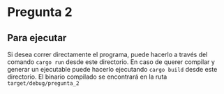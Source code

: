 # Pregunta 2

## Para ejecutar
Si desea correr directamente el programa, puede hacerlo a través del comando 
```cargo run```
desde este directorio. En caso de querer compilar y generar un ejecutable puede hacerlo ejecutando
```cargo build```
desde este directorio. El binario compilado se encontrará en la ruta `target/debug/pregunta_2`